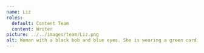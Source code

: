 ```yaml
---
name: Liz
roles:
  default: Content Team
  content: Writer
picture: ../../images/team/Liz.png
alt: Woman with a black bob and blue eyes. She is wearing a green cardigan.
---
```

